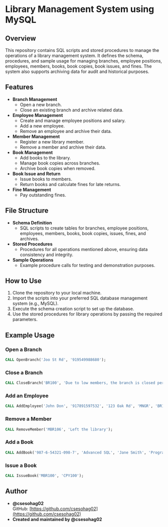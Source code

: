 # Library Management System using MySQL

## Overview
This repository contains SQL scripts and stored procedures to manage the operations of a library management system. It defines the schema, procedures, and sample usage for managing branches, employee positions, employees, members, books, book copies, book issues, and fines. The system also supports archiving data for audit and historical purposes.

## Features
- **Branch Management**
  - Open a new branch.
  - Close an existing branch and archive related data.
- **Employee Management**
  - Create and manage employee positions and salary.
  - Add a new employee.
  - Remove an employee and archive their data.
- **Member Management**
  - Register a new library member.
  - Remove a member and archive their data.
- **Book Management**
  - Add books to the library.
  - Manage book copies across branches.
  - Archive book copies when removed.
- **Book Issue and Return**
  - Issue books to members.
  - Return books and calculate fines for late returns.
- **Fine Management**
  - Pay outstanding fines.

## File Structure
- **Schema Definition**
  - SQL scripts to create tables for branches, employee positions, employees, members, books, book copies, issues, fines, and archives.
- **Stored Procedures**
  - Procedures for all operations mentioned above, ensuring data consistency and integrity.
- **Sample Operations**
  - Example procedure calls for testing and demonstration purposes.

## How to Use
1. Clone the repository to your local machine.
2. Import the scripts into your preferred SQL database management system (e.g., MySQL).
3. Execute the schema creation script to set up the database.
4. Use the stored procedures for library operations by passing the required parameters.

## Example Usage
### Open a Branch
```sql
CALL OpenBranch('Joo St Rd', '919549988680');
```

### Close a Branch
```sql
CALL CloseBranch('BR100', 'Due to low members, the branch is closed permanently');
```

### Add an Employee
```sql
CALL AddEmployee('John Don', '917891597532', '123 Oak Rd', 'MNGR', 'BR105');
```

### Remove a Member
```sql
CALL RemoveMember('MBR106', 'Left the library');
```

### Add a Book
```sql
CALL AddBook('987-6-54321-098-7', 'Advanced SQL', 'Jane Smith', 'Programming', 'English', 2022, 'Code Publisher', 499.99, NULL);
```

### Issue a Book
```sql
CALL IssueBook('MBR100', 'CPY100');
```

## Author
- **@csesohag02**  
  GitHub: [https://github.com/csesohag02](https://github.com/csesohag02)
- **Created and maintained by @csesohag02**
